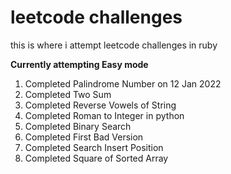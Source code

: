 # leetcode challenges
this is where i attempt leetcode challenges in ruby

**Currently attempting Easy mode**

1. Completed Palindrome Number on 12 Jan 2022
2. Completed Two Sum
3. Completed Reverse Vowels of String
4. Completed Roman to Integer in python
5. Completed Binary Search
6. Completed First Bad Version
7. Completed Search Insert Position
8. Completed Square of Sorted Array
